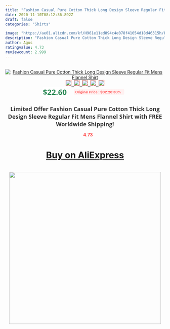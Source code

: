 ```yaml
---
title: "Fashion Casual Pure Cotton Thick Long Design Sleeve Regular Fit Mens Flannel Shirt"
date: 2020-11-10T08:12:36.892Z
draft: false
categories: "Shirts"

image: "https://ae01.alicdn.com/kf/H961e11ed894c4e078f41054d18d46315h/Fashion-Casual-Pure-Cotton-Thick-Long-Design-Sleeve-Regular-Fit-Mens-Flannel-Shirt.jpg"
description: "Fashion Casual Pure Cotton Thick Long Design Sleeve Regular Fit Mens Flannel Shirt"
author: Agus
ratingvalue: 4.73
reviewcount: 2.999
---
```

<br>
<div style="text-align: center;">
<a href="https://s.click.aliexpress.com/e/_AD7Wmh" target="_blank" rel="nofollow noopener noreferrer"><img alt="Fashion Casual Pure Cotton Thick Long Design Sleeve Regular Fit Mens Flannel Shirt" class="magnifier-image" src="https://ae01.alicdn.com/kf/H961e11ed894c4e078f41054d18d46315h/Fashion-Casual-Pure-Cotton-Thick-Long-Design-Sleeve-Regular-Fit-Mens-Flannel-Shirt.jpg_640x640.jpg">
<br>
<img style="border:1px solid salmon" src="https://ae01.alicdn.com/kf/H961e11ed894c4e078f41054d18d46315h/Fashion-Casual-Pure-Cotton-Thick-Long-Design-Sleeve-Regular-Fit-Mens-Flannel-Shirt.jpg_120x120.jpg">&nbsp;&nbsp;<img style="border:1px solid salmon" src="https://ae01.alicdn.com/kf/Hf83c2254ef6e4da1a2bda82f057e3ba4c/Fashion-Casual-Pure-Cotton-Thick-Long-Design-Sleeve-Regular-Fit-Mens-Flannel-Shirt.jpg_120x120.jpg">&nbsp;&nbsp;<img style="border:1px solid salmon" src="https://ae01.alicdn.com/kf/H95bbffc0d4224866a2fd3fa3f9276a4e7/Fashion-Casual-Pure-Cotton-Thick-Long-Design-Sleeve-Regular-Fit-Mens-Flannel-Shirt.jpg_120x120.jpg">&nbsp;&nbsp;<img style="border:1px solid salmon" src="https://ae01.alicdn.com/kf/Hc6ad7c9977b24031b5a73c90d3cfecd4K/Fashion-Casual-Pure-Cotton-Thick-Long-Design-Sleeve-Regular-Fit-Mens-Flannel-Shirt.png_120x120.jpg">&nbsp;&nbsp;<img style="border:1px solid salmon" src="https://ae01.alicdn.com/kf/H33d980316fa44dd098a44ba5e3b03962m/Fashion-Casual-Pure-Cotton-Thick-Long-Design-Sleeve-Regular-Fit-Mens-Flannel-Shirt.jpg_120x120.jpg"></a></div><br0>
<div style="text-align: center;"><span style="background-color: white; border: 0px; box-sizing: border-box; color: seagreen; display: inline-block; font-family: &quot;open sans&quot; , &quot;arial&quot; , &quot;helvetica&quot; , sans-serif , &quot;heiti&quot;; font-size: 24px; font-stretch: inherit; font-weight: 700; line-height: inherit; margin: 0px 10px 0px 0px; padding: 0px; vertical-align: middle;">$22.60 </span>
<span style="background: rgb(255 , 241 , 241); border-radius: 3px; border: 0px; box-sizing: border-box; color: #ff4747; display: inline-block; font-family: inherit; font-size: 12px; font-stretch: inherit; font-style: inherit; font-variant: inherit; font-weight: 600; line-height: inherit; margin: 0px; padding: 2px 5px; transform: scale(0.9); vertical-align: middle;">Original Price : <b style="text-decoration: line-through;">$32.28 </b> 30%&nbsp;&nbsp;</span></div>
<h1 style="color: #333333; display: inline-block; font-family: &quot;open sans&quot; , &quot;arial&quot; , &quot;helvetica&quot; , sans-serif , &quot;heiti&quot;; font-size: 18px; font-stretch: inherit; font-weight: 700; text-align: center;">Limited Offer Fashion Casual Pure Cotton Thick Long Design Sleeve Regular Fit Mens Flannel Shirt with FREE Worldwide Shipping!</h1>
<div style="color: #ff4747; text-align: center;">
<img src="https://4.bp.blogspot.com/-M0ZcTcb-5uY/XleCXlxnR4I/AAAAAAAAAEc/OrjgMkXV1oMQFaCRZj5HQwOCBcu3w1FegCPcBGAYYCw/s1600/star.png" style="height: 15px;">&nbsp;<b>4.73</b></div>
<div class="button_cont" align="center"><a class="buynow_a" href="https://s.click.aliexpress.com/e/_AD7Wmh" target="_blank" rel="nofollow noopener noreferrer"><H1>Buy on AliExpress</H1></a></div><br>
<div class="separator" style="clear: both; text-align: center;">
<img src="https://lh3.googleusercontent.com/-pTy5HemUv9M/XlePHvY0dAI/AAAAAAAAAE4/0nX5iRUoIWY8eMW9Dpxeirr157OZliDIgCLcBGAsYHQ/s1600/badge.gif" width="480">
</div>
